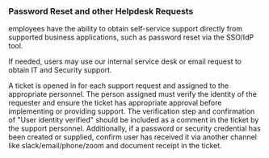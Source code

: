 ### Password Reset and other Helpdesk Requests

 employees have the ability to obtain self-service support directly from
supported business applications, such as password reset via the SSO/IdP tool.

If needed, users may use our internal service desk or email request to obtain IT
and Security support.

A ticket is opened in  for each support request and assigned to the
appropriate personnel.  The person assigned must verify the identity of the
requester and ensure the ticket has appropriate approval before implementing or
providing support.  The verification step and confirmation of "User identity
verified" should be included as a comment in the ticket by the support
personnel. Additionally, if a password or security credential has been created
or supplied, confirm user has received it via another channel like
slack/email/phone/zoom and document receipt in the ticket.